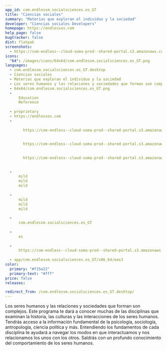 ```yaml
---
app_id: com.endlessm.socialsciences.es_GT
title: "Ciencias sociales"
summary: "Materias que exploran el individuo y la sociedad"
developer: "Ciencias sociales Developers"
homepage: https://endlessos.com
help_page: false
bugtracker: false
dist: flatpak
screenshots:
  - https://com-endless--cloud-soma-prod--shared-portal.s3.amazonaws.com/apps.299.screenshots.1069bb6d-9312-4819-9210-0a0c96fd93d4_201810232130012626.png
icons:
  "64": /images/icons/64x64/com.endlessm.socialsciences.es_GT.png
languages:
  - com.endlessm.socialsciences.es_GT.desktop
  - Ciencias sociales
  - Materias que exploran el individuo y la sociedad
  - Los seres humanos y las relaciones y sociedades que forman son complejos. Este programa te dará a conocer muchas de las disciplinas que examinan la historia, las culturas y las interacciones de los seres humanos. Tendrás acceso a la información fundamental de la psicología, sociología, antropología, ciencia política y más. Entendiendo los fundamentos de cada disciplina te ayudará a navegar los modos en que interactuamos y nos relacionamos los unos con los otros. Saldrás con un profundo conocimiento del comportamiento de los seres humanos.
  - 64x64/com.endlessm.socialsciences.es_GT.png
  - 
      Education
      Reference
    
  - proprietary
  - https://endlessos.com
  - 
      
        https://com-endless--cloud-soma-prod--shared-portal.s3.amazonaws.com/apps.299.screenshots.1069bb6d-9312-4819-9210-0a0c96fd93d4_201810232130012626.png
      
      
        https://com-endless--cloud-soma-prod--shared-portal.s3.amazonaws.com/apps.299.screenshots.03e99c5d-fa02-4dcc-bfad-a4d39a3810a9_201810232130012626.png
      
      
        https://com-endless--cloud-soma-prod--shared-portal.s3.amazonaws.com/apps.299.screenshots.29eb3663-0629-489a-8cd8-5e022ee0ef00_201810232130012626.png
      
    
  - 
      mild
      mild
      mild
    
  - 
      mild
      mild
      mild
    
  - 
      com.endlessm.socialsciences.es_GT
    
  - 
      es
    
  - 
      https://com-endless--cloud-soma-prod--shared-portal.s3.amazonaws.com/app.1422.appCenterThumbnail.00ab7a7c-139e-4493-912e-1288e3706001_201810232130681919.jpg
    
  - app/com.endlessm.socialsciences.es_GT/x86_64/eos3
color:
  primary: "#f15a22"
  primary-text: "#fff"
price: false
releases:

redirect_from: /com.endlessm.socialsciences.es_GT.desktop/
---
```


<p>Los seres humanos y las relaciones y sociedades que forman son complejos. Este programa te dará a conocer muchas de las disciplinas que examinan la historia, las culturas y las interacciones de los seres humanos. Tendrás acceso a la información fundamental de la psicología, sociología, antropología, ciencia política y más. Entendiendo los fundamentos de cada disciplina te ayudará a navegar los modos en que interactuamos y nos relacionamos los unos con los otros. Saldrás con un profundo conocimiento del comportamiento de los seres humanos.</p>